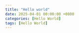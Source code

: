 ```yaml
---
title: "Hello world"
date: 2025-04-01 00:00:00 +0800
categories: [Hello World]
tags: [Hello World]
---
```


# 